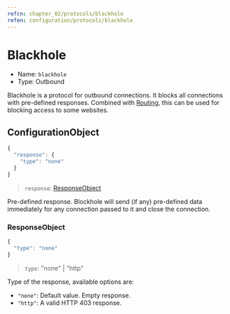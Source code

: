 ```yaml
---
refcn: chapter_02/protocols/blackhole
refen: configuration/protocols/blackhole
---
```

# Blackhole

* Name: `blackhole`
* Type: Outbound

Blackhole is a protocol for outbound connections. It blocks all connections with pre-defined responses. Combined with [Routing](../routing.md), this can be used for blocking access to some websites.

## ConfigurationObject

```javascript
{
  "response": {
    "type": "none"
  }
}
```

> `response`: [ResponseObject](#responseobject)

Pre-defined response. Blockhole will send (if any) pre-defined data immediately for any connection passed to it and close the connection.

### ResponseObject

```javascript
{
  "type": "none"
}
```

> `type`: "none" | "http"

Type of the response, available options are:

* `"none"`: Default value. Empty response.
* `"http"`: A valid HTTP 403 response.